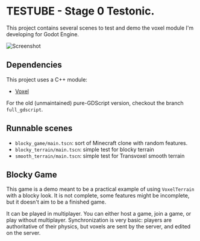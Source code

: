 TESTUBE - Stage 0 Testonic.
====================================

This project contains several scenes to test and demo the voxel module I'm developing for Godot Engine.

![Screenshot](screenshots/2020_05_05_1953_small.png)


Dependencies
---------------

This project uses a C++ module:
- [Voxel](https://github.com/Zylann/godot_voxel)

For the old (unmaintained) pure-GDScript version, checkout the branch `full_gdscript`.


Runnable scenes
-----------------

- `blocky_game/main.tscn`: sort of Minecraft clone with random features.
- `blocky_terrain/main.tscn`: simple test for blocky terrain
- `smooth_terrain/main.tscn`: simple test for Transvoxel smooth terrain


Blocky Game
------------

This game is a demo meant to be a practical example of using `VoxelTerrain` with a blocky look. It is not complete, some features might be incomplete, but it doesn't aim to be a finished game.

It can be played in multiplayer. You can either host a game, join a game, or play without multiplayer.
Synchronization is very basic: players are authoritative of their physics, but voxels are sent by the server, and edited on the server.
